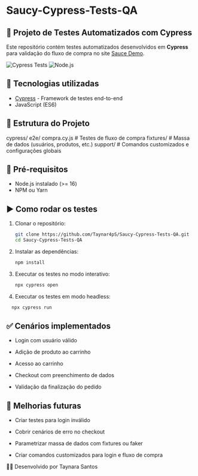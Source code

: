 # Saucy-Cypress-Tests-QA
## 🧪 Projeto de Testes Automatizados com Cypress

Este repositório contém testes automatizados desenvolvidos em **Cypress** para validação do fluxo de compra no site [Sauce Demo](https://www.saucedemo.com/).

![Cypress Tests](https://img.shields.io/badge/Cypress-Tests-green)
![Node.js](https://img.shields.io/badge/Node-16.x-brightgreen)

## 🚀 Tecnologias utilizadas
- [Cypress](https://www.cypress.io/) - Framework de testes end-to-end
- JavaScript (ES6)

## 📂 Estrutura do Projeto
cypress/
e2e/
compra.cy.js # Testes de fluxo de compra
fixtures/ # Massa de dados (usuários, produtos, etc.)
support/ # Comandos customizados e configurações globais
## 🔧 Pré-requisitos
- Node.js instalado (>= 16)
- NPM ou Yarn

## ▶️ Como rodar os testes
1. Clonar o repositório:
   ```bash
   git clone https://github.com/Taynar4pS/Saucy-Cypress-Tests-QA.git
   cd Saucy-Cypress-Tests-QA

2. Instalar as dependências:
   ```bash
   npm install

3. Executar os testes no modo interativo:
   ```bash
   npx cypress open

4. Executar os testes em modo headless:
 ```bash
   npx cypress run
```
## ✅ Cenários implementados

- Login com usuário válido

- Adição de produto ao carrinho

- Acesso ao carrinho

- Checkout com preenchimento de dados

- Validação da finalização do pedido

## 📌 Melhorias futuras

- Criar testes para login inválido

- Cobrir cenários de erro no checkout

- Parametrizar massa de dados com fixtures ou faker

- Criar comandos customizados para login e fluxo de compra

👩‍💻 Desenvolvido por Taynara Santos
